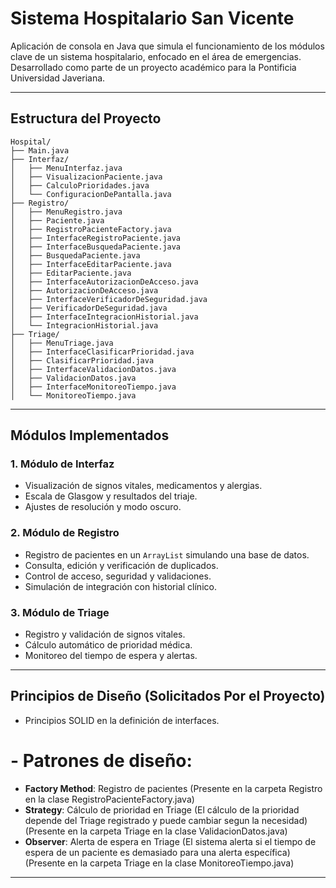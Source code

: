 # Sistema Hospitalario San Vicente

Aplicación de consola en Java que simula el funcionamiento de los módulos clave de un sistema hospitalario, enfocado en el área de emergencias. Desarrollado como parte de un proyecto académico para la Pontificia Universidad Javeriana.

---

## Estructura del Proyecto

```plaintext
Hospital/
├── Main.java
├── Interfaz/
│   ├── MenuInterfaz.java
│   ├── VisualizacionPaciente.java
│   ├── CalculoPrioridades.java
│   └── ConfiguracionDePantalla.java
├── Registro/
│   ├── MenuRegistro.java
│   ├── Paciente.java
│   ├── RegistroPacienteFactory.java
│   ├── InterfaceRegistroPaciente.java
│   ├── InterfaceBusquedaPaciente.java
│   ├── BusquedaPaciente.java
│   ├── InterfaceEditarPaciente.java
│   ├── EditarPaciente.java
│   ├── InterfaceAutorizacionDeAcceso.java
│   ├── AutorizacionDeAcceso.java
│   ├── InterfaceVerificadorDeSeguridad.java
│   ├── VerificadorDeSeguridad.java
│   ├── InterfaceIntegracionHistorial.java
│   └── IntegracionHistorial.java
├── Triage/
│   ├── MenuTriage.java
│   ├── InterfaceClasificarPrioridad.java
│   ├── ClasificarPrioridad.java
│   ├── InterfaceValidacionDatos.java
│   ├── ValidacionDatos.java
│   ├── InterfaceMonitoreoTiempo.java
│   └── MonitoreoTiempo.java
```


---

## Módulos Implementados

### 1. Módulo de Interfaz

- Visualización de signos vitales, medicamentos y alergias.
- Escala de Glasgow y resultados del triaje.
- Ajustes de resolución y modo oscuro.

### 2. Módulo de Registro

- Registro de pacientes en un `ArrayList` simulando una base de datos.
- Consulta, edición y verificación de duplicados.
- Control de acceso, seguridad y validaciones.
- Simulación de integración con historial clínico.

### 3. Módulo de Triage

- Registro y validación de signos vitales.
- Cálculo automático de prioridad médica.
- Monitoreo del tiempo de espera y alertas.

---

## Principios de Diseño (Solicitados Por el Proyecto)

-  Principios SOLID en la definición de interfaces.
# -  Patrones de diseño:
  - **Factory Method**: Registro de pacientes (Presente en la carpeta Registro en la clase RegistroPacienteFactory.java)
  - **Strategy**: Cálculo de prioridad en Triage (El cálculo de la prioridad depende del Triage registrado y puede cambiar segun la necesidad) (Presente en la carpeta Triage en la clase ValidacionDatos.java)
  - **Observer**: Alerta de espera en Triage (El sistema alerta si el tiempo de espera de un paciente es demasiado para una alerta específica) (Presente en la carpeta Triage en la clase MonitoreoTiempo.java)

---
